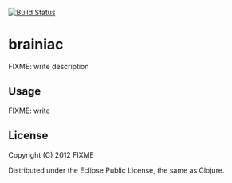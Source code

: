 [![Build Status](https://secure.travis-ci.org/cmonty/brainiac.png)](http://travis-ci.org/cmonty/brainiac)
# brainiac

FIXME: write description

## Usage

FIXME: write

## License

Copyright (C) 2012 FIXME

Distributed under the Eclipse Public License, the same as Clojure.
